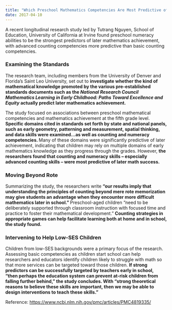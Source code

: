 ```yaml
---
title: "Which Preschool Mathematics Competencies Are Most Predictive of Fifth Grade Achievement?"
date: 2017-04-10
---
```


A recent longitudinal research study led by Tutrang Nguyen, School of Education, University of California at Irvine found preschool numeracy abilities to be the strongest predictors of later mathematics achievement, with advanced counting competencies more predictive than basic counting competencies.

### Examining the Standards

The research team, including members from the University of Denver and Florida’s Saint Leo University, set out to
<b>
  investigate whether the kind of mathematical knowledge promoted by the various pre-established standards documents such as the
  <i>
    National Research Council Mathematics Learning in Early Childhood: Paths Toward Excellence and Equity
  </i>
  actually predict later mathematics achievement.
</b>

The study focused on associations between preschool mathematical competencies and mathematics achievement at the fifth grade level.
<b>
  Specific domains cited in standards set forth by state and national panels, such as early geometry, patterning and measurement, spatial thinking, and data skills were examined…as well as counting and numeracy competencies.
</b>
Many of these domains were significantly predictive of later achievement, indicating that children may rely on multiple domains of early mathematics knowledge as they progress through the grades. However,
<b>
  the researchers found that counting and numeracy skills – especially advanced counting skills – were most predictive of later math success.
</b>

### Moving Beyond Rote

Summarizing the study, the researchers write
<b>
  “our results imply that understanding the principles of counting beyond mere rote memorization may give students an advantage when they encounter more difficult mathematics later in school.”
</b>
Preschool-aged children “need to be deliberately supported through classroom instruction with focused time and practice to foster their mathematical development.”
<b>
  Counting strategies in appropriate games can help facilitate learning both at home and in school, the study found.
</b>

### Intervening to Help Low-SES Children

Children from low-SES backgrounds were a primary focus of the research.  Assessing basic competencies as children start school can help researchers and educators identify children likely to struggle with math so that more services can be targeted toward those children.
<b>
  If strong predictors can be successfully targeted by teachers early in school, “then perhaps the education system can prevent at-risk children from falling further behind,” the study concludes.  With “strong theoretical reasons to believe these skills are important, then we may be able to design interventions to teach these skills.”
</b>

Reference: https://www.ncbi.nlm.nih.gov/pmc/articles/PMC4819335/
